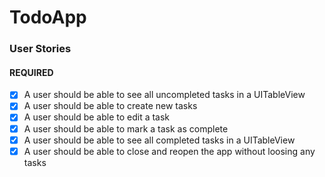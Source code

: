 # TodoApp

### User Stories

#### REQUIRED
- [x] A user should be able to see all uncompleted tasks in a UITableView
- [x] A user should be able to create new tasks
- [x] A user should be able to edit a task
- [x] A user should be able to mark a task as complete
- [x] A user should be able to see all completed tasks in a UITableView
- [x] A user should be able to close and reopen the app without loosing any tasks
